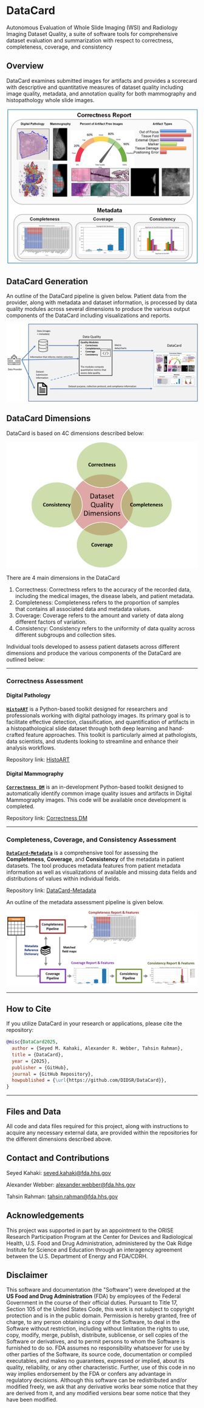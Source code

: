 # DataCard
Autonomous Evaluation of Whole Slide Imaging (WSI) and Radiology Imaging Dataset Quality, 
a suite of software tools for comprehensive dataset evaluation and summarization with respect to correctness, completeness, coverage, and consistency

## Overview

DataCard examines submitted images for artifacts and provides a scorecard with descriptive and quantitative measures of dataset quality including image quality, metadata, and annotation quality for both mammography and histopathology whole slide images.

<p align="center">
  <img src="./imgs/DataCardOutput.png" alt="DataCard Output"/>
</p>


## DataCard Generation

An outline of the DataCard pipeline is given below. Patient data from the provider, along with metadata and dataset information, is processed by data quality modules across several dimensions to produce the various output components of the DataCard including visualizations and reports. 

<p align="center">
  <img src="./imgs/DataCardGeneration.png" alt="DataCard Pipeline"/>
</p>


## DataCard Dimensions

DataCard is based on 4C dimensions described below:

![DataCard 4C](./imgs/DataCard4C.png)

There are 4 main dimensions in the DataCard
1.	Correctness: Correctness refers to the accuracy of the recorded data, including the medical images, the disease labels, and patient metadata.​
2.	Completeness: Completeness refers to the proportion of samples that contains all associated data and metadata values.
3.	Coverage: Coverage refers to the amount and variety of data along different factors of variation.
4.	Consistency: Consistency refers to the uniformity of data quality across different subgroups and collection sites.

Individual tools developed to assess patient datasets across different dimensions and produce the various components of the DataCard are outlined below:

---
### Correctness Assessment

#### Digital Pathology

[**`HistoART`**](https://github.com/DIDSR/HistoART) is a Python-based toolkit designed for researchers and professionals working with digital pathology images. Its primary goal is to facilitate effective detection, classification, and quantification of artifacts in a histopathological slide dataset through both deep learning and hand-crafted feature approaches. This toolkit is particularly aimed at pathologists, data scientists, and students looking to streamline and enhance their analysis workflows.

Repository link: [HistoART](https://github.com/DIDSR/HistoART)


#### Digital Mammography

[**`Correctness DM`**](https://github.com/DIDSR/Correctness_DM) is an in-development Python-based toolkit designed to automatically identify common image quality issues and artifacts in Digital Mammography images. This code will be available once development is completed. 

Repository link: [Correctness DM](https://github.com/DIDSR/Correctness_DM)

---

### Completeness, Coverage, and Consistency Assessment

[**`DataCard-Metadata`**](https://github.com/DIDSR/DataCard-Metadata/) is a comprehensive tool for assessing the **Completeness**, **Coverage**, and **Consistency** of the metadata in patient datasets. The tool produces metadata features from patient metadata information as well as visualizations of available and missing data fields and distributions of values within individual fields.

Repository link: [DataCard-Metadata](https://github.com/DIDSR/DataCard-Metadata/)

An outline of the metadata assessment pipeline is given below.

![Metadata Assessment Pipeline](https://github.com/DIDSR/DataCard-Metadata/blob/main/images/DCard_Metadata_Pipelines.png)

---

## How to Cite

If you utilize DataCard in your research or applications, please cite the repository:

```bibtex
@misc{DataCard2025,
  author = {Seyed M. Kahaki, Alexander R. Webber, Tahsin Rahman},
  title = {DataCard},
  year = {2025},
  publisher = {GitHub},
  journal = {GitHub Repository},
  howpublished = {\url{https://github.com/DIDSR/DataCard}},
}
```

---

## Files and Data

All code and data files required for this project, along with instructions to acquire any necessary external data, are provided within the repositories for the different dimensions described above.

## Contact and Contributions

Seyed Kahaki: [seyed.kahaki@fda.hhs.gov](seyed.kahaki@fda.hhs.gov)

Alexander Webber: [alexander.webber@fda.hhs.gov](alexander.webber@fda.hhs.gov)

Tahsin Rahman: [tahsin.rahman@fda.hhs.gov](tahsin.rahman@fda.hhs.gov)

## Acknowledgements

This project was supported in part by an appointment to the ORISE Research Participation Program at the Center for Devices and Radiological Health, U.S. Food and Drug Administration, administered by the Oak Ridge Institute for Science and Education through an interagency agreement between the U.S. Department of Energy and FDA/CDRH.

## Disclaimer

This software and documentation (the "Software") were developed at the **US Food and Drug Administration** (FDA) by employees of the Federal Government in the course of their official duties. Pursuant to Title 17, Section 105 of the United States Code, this work is not subject to copyright protection and is in the public domain. Permission is hereby granted, free of charge, to any person obtaining a copy of the Software, to deal in the Software without restriction, including without limitation the rights to use, copy, modify, merge, publish, distribute, sublicense, or sell copies of the Software or derivatives, and to permit persons to whom the Software is furnished to do so. FDA assumes no responsibility whatsoever for use by other parties of the Software, its source code, documentation or compiled executables, and makes no guarantees, expressed or implied, about its quality, reliability, or any other characteristic. Further, use of this code in no way implies endorsement by the FDA or confers any advantage in regulatory decisions. Although this software can be redistributed and/or modified freely, we ask that any derivative works bear some notice that they are derived from it, and any modified versions bear some notice that they have been modified.
